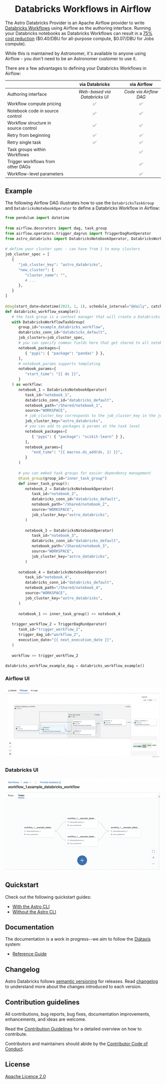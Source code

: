 <h1 align="center">
  Databricks Workflows in Airflow
</h1>

The Astro Databricks Provider is an Apache Airflow provider to write [Databricks Workflows](https://docs.databricks.com/workflows/index.html) using Airflow as the authoring interface. Running your Databricks notebooks as Databricks Workflows can result in a [75% cost reduction](https://www.databricks.com/product/pricing) ($0.40/DBU for all-purpose compute, $0.07/DBU for Jobs compute).

While this is maintained by Astronomer, it's available to anyone using Airflow - you don't need to be an Astronomer customer to use it.

There are a few advantages to defining your Databricks Workflows in Airflow:

|                                      |        via Databricks         |      via Airflow       |
| :----------------------------------- | :---------------------------: | :--------------------: |
| Authoring interface                  | _Web-based via Databricks UI_ | _Code via Airflow DAG_ |
| Workflow compute pricing             |              ✅               |           ✅           |
| Notebook code in source control      |              ✅               |           ✅           |
| Workflow structure in source control |              ✅               |           ✅           |
| Retry from beginning                 |              ✅               |           ✅           |
| Retry single task                    |              ✅               |           ✅           |
| Task groups within Workflows         |                               |           ✅           |
| Trigger workflows from other DAGs    |                               |           ✅           |
| Workflow-level parameters            |                               |           ✅           |

## Example

The following Airflow DAG illustrates how to use the `DatabricksTaskGroup` and `DatabricksNotebookOperator` to define a Databricks Workflow in Airflow:

```python
from pendulum import datetime

from airflow.decorators import dag, task_group
from airflow.operators.trigger_dagrun import TriggerDagRunOperator
from astro_databricks import DatabricksNotebookOperator, DatabricksWorkflowTaskGroup

# define your cluster spec - can have from 1 to many clusters
job_cluster_spec = [
   {
      "job_cluster_key": "astro_databricks",
      "new_cluster": {
         "cluster_name": "",
         # ...
      },
   }
]

@dag(start_date=datetime(2023, 1, 1), schedule_interval="@daily", catchup=False)
def databricks_workflow_example():
   # the task group is a context manager that will create a Databricks Workflow
   with DatabricksWorkflowTaskGroup(
      group_id="example_databricks_workflow",
      databricks_conn_id="databricks_default",
      job_clusters=job_cluster_spec,
      # you can specify common fields here that get shared to all notebooks
      notebook_packages=[
         { "pypi": { "package": "pandas" } },
      ],
      # notebook_params supports templating
      notebook_params={
         "start_time": "{{ ds }}",
      }
   ) as workflow:
      notebook_1 = DatabricksNotebookOperator(
         task_id="notebook_1",
         databricks_conn_id="databricks_default",
         notebook_path="/Shared/notebook_1",
         source="WORKSPACE",
         # job_cluster_key corresponds to the job_cluster_key in the job_cluster_spec
         job_cluster_key="astro_databricks",
         # you can add to packages & params at the task level
         notebook_packages=[
            { "pypi": { "package": "scikit-learn" } },
         ],
         notebook_params={
            "end_time": "{{ macros.ds_add(ds, 1) }}",
         }
      )

      # you can embed task groups for easier dependency management
      @task_group(group_id="inner_task_group")
      def inner_task_group():
         notebook_2 = DatabricksNotebookOperator(
            task_id="notebook_2",
            databricks_conn_id="databricks_default",
            notebook_path="/Shared/notebook_2",
            source="WORKSPACE",
            job_cluster_key="astro_databricks",
         )

         notebook_3 = DatabricksNotebookOperator(
            task_id="notebook_3",
            databricks_conn_id="databricks_default",
            notebook_path="/Shared/notebook_3",
            source="WORKSPACE",
            job_cluster_key="astro_databricks",
         )

      notebook_4 = DatabricksNotebookOperator(
         task_id="notebook_4",
         databricks_conn_id="databricks_default",
         notebook_path="/Shared/notebook_4",
         source="WORKSPACE",
         job_cluster_key="astro_databricks",
      )

      notebook_1 >> inner_task_group() >> notebook_4

   trigger_workflow_2 = TriggerDagRunOperator(
      task_id="trigger_workflow_2",
      trigger_dag_id="workflow_2",
      execution_date="{{ next_execution_date }}",
   )

   workflow >> trigger_workflow_2

databricks_workflow_example_dag = databricks_workflow_example()
```

### Airflow UI

![Airflow UI](https://raw.githubusercontent.com/astronomer/astro-provider-databricks/main/docs/_static/screenshots/workflow_1_airflow.png)

### Databricks UI

![Databricks UI](https://raw.githubusercontent.com/astronomer/astro-provider-databricks/main/docs/_static/screenshots/workflow_1_databricks.png)

## Quickstart

Check out the following quickstart guides:

- [With the Astro CLI](quickstart/astro-cli.md)
- [Without the Astro CLI](quickstart/without-astro-cli.md)

## Documentation

The documentation is a work in progress--we aim to follow the [Diátaxis](https://diataxis.fr/) system:

- [Reference Guide](https://astronomer.github.io/astro-provider-databricks/)

## Changelog

Astro Databricks follows [semantic versioning](https://semver.org/) for releases. Read [changelog](CHANGELOG.rst) to understand more about the changes introduced to each version.

## Contribution guidelines

All contributions, bug reports, bug fixes, documentation improvements, enhancements, and ideas are welcome.

Read the [Contribution Guidelines](docs/contributing.rst) for a detailed overview on how to contribute.

Contributors and maintainers should abide by the [Contributor Code of Conduct](CODE_OF_CONDUCT.md).

## License

[Apache Licence 2.0](LICENSE)
